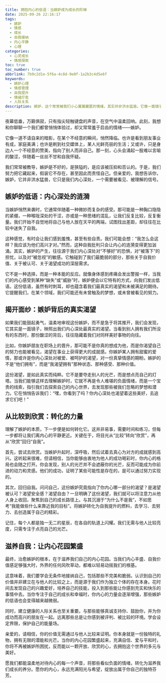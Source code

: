 ```yaml
---
title: 拥抱内心的低语：当嫉妒成为成长的阶梯
date: 2025-09-26 22:16:17
tags:
  - 嫉妒
  - 情感
  - 成长
  - 自我接纳
  - 内心平静
  - 心理
categories:
  - 心灵成长
  - 情感探索
toc: true
toc_number: true
abbrlink: 7b9c2d1e-5f6a-4c8d-9e0f-1a2b3c4d5e6f
keywords:
  - 嫉妒心理
  - 情感管理
  - 自我提升
  - 情绪疗愈
  - 人际关系
description: 嫉妒，这个常常被我们小心翼翼藏匿的情绪，其实并非洪水猛兽。它像一面镜子，映照出我们内心深处未被满足的渴望与期待。这篇文章将带你温柔地审视嫉妒，理解它背后的真实含义，并学会如何将这份看似负面的情感，转化为滋养自我、推动我们向前的力量，最终抵达内心的平静与丰盛。
---
```


夜幕低垂，万籁俱寂，只有指尖轻触键盘的声音，在空气中温柔回响。此刻，我想和你聊聊一个我们都曾悄悄体验过，却又常常羞于启齿的情绪——嫉妒。

它像一道不请自来的暗影，在某个不经意的瞬间，悄然降临。也许是看到朋友事业有成，家庭美满；也许是刷到社交媒体上，某人光鲜亮丽的生活；又或许，只是身边人一个不经意的赞美，指向了别人而非自己。那一刻，心头会涌起一股难以言喻的酸涩，伴随着一丝丝不甘和自我怀疑。

我们常常被教导，嫉妒是不好的，是狭隘的，是应该被压抑和否认的。于是，我们努力把它藏起来，假装它不存在，甚至因此而责怪自己。但亲爱的，我想告诉你，嫉妒，它并非洪水猛兽，它只是我们内心深处，一个需要被看见、被理解的信号。

## 嫉妒的低语：内心深处的涟漪

当嫉妒悄然来袭时，它通常伴随着一种微妙而复杂的感受。那可能是一种胸口隐隐的紧绷，一种喉咙深处的干涩，亦或是一种思绪的混乱，让我们反复比较，反复衡量。我们开始不自觉地将自己与他人放在天平的两端，试图找出差距，却往往在比较中迷失了自我。

这种感觉，有时会让我们感到羞愧，甚至有些自责。我们可能会想：“我怎么会这样？我应该为他们高兴才对。”然而，这种自我批判只会让内心的涟漪变得更加汹涌。其实，嫉妒的产生，往往源于我们内心深处对“不够好”的恐惧，对“被落下”的担忧，以及对“被忽视”的敏感。它触碰到了我们最脆弱的部分，那些关于自我价值、关于被认可、关于渴望成功的深层需求。

它不是一种选择，而是一种本能的反应。就像身体感到疼痛会发出警报一样，当我们的内心感受到某种“缺失”或“威胁”时，嫉妒便会以它特有的方式，向我们发出低语。这份低语，虽然有时刺耳，却也蕴含着我们最真实的渴望和未被满足的期待。它提醒我们，在某个领域，我们可能还有未曾触及的梦想，或未曾被看见的努力。

## 揭开面纱：嫉妒背后的真实渴望

如果我们能鼓起勇气，温柔地审视这份嫉妒，而不是急于将其推开，我们会发现，它其实是一面镜子，映照出我们内心深处最真实的渴望。当看到别人拥有我们所没有的东西时，那份酸涩的背后，往往隐藏着我们对同样美好事物的向往。

比如，你嫉妒朋友在职场上的晋升，那可能不是你真的想成为他，而是你渴望自己的努力也能被看见，渴望在事业上获得更大的成就感。你嫉妒某人拥有甜蜜的爱情，那或许是你内心深处对被爱、被呵护的渴望，对一份真挚情感的期盼。嫉妒的不是“他们拥有”，而是“我渴望拥有”那种状态、那种感受、那种价值。

这份渴望，是如此真实而纯粹。它不是要夺走别人的光芒，而是想点亮自己的灯塔。当我们能够这样去理解嫉妒时，它就不再是令人难堪的负面情绪，而是一个宝贵的线索，指引我们去探索自己的内心世界，去发现那些被我们忽略的梦想和潜力。它在悄悄告诉我们：“嘿，你看到了吗？你内心深处也渴望着这些美好，去追求它们吧！”

## 从比较到欣赏：转化的力量

理解了嫉妒的本质，下一步便是如何转化它。这并非易事，需要时间和练习，但每一步都将让我们离内心的平静更近。关键在于，将目光从“比较”转向“欣赏”，再从“欣赏”回归“自我”。

首先，尝试去欣赏。当嫉妒升起时，深呼吸，然后试着去真心为对方的成就感到高兴。这听起来很难，但请相信，当你能够由衷地为他人的成功喝彩时，你内心的格局也会随之打开。你会发现，别人的光芒并不会遮蔽你的光芒，反而可能成为你前进的动力和灵感。他们的成功，证明了某些可能性是存在的，是可以通过努力实现的。

其次，回归自我。问问自己，这份嫉妒究竟指向了你内心哪一部分的渴望？是渴望被认可？渴望安全感？渴望自由？一旦明确了这份渴望，我们就可以将注意力从他人身上收回，聚焦到自己的成长路径上。与其沉溺于“为什么不是我”，不如思考“我能做些什么来靠近我的目标”。将嫉妒转化为自我提升的燃料，去学习、去努力、去创造属于自己的精彩。

记住，每个人都是独一无二的星辰，在各自的轨道上闪耀。我们无需与他人比较亮度，只需专注于点亮自己的光芒。

## 滋养自我：让内心花园繁盛

最终，治愈嫉妒的根本，在于滋养我们自己的内心花园。当我们内心丰盛、自我价值感足够强大时，外界的任何风吹草动，都难以轻易动摇我们的根基。

这意味着，我们要学会无条件地接纳自己，包括那些不完美和脆弱。认识到自己的价值并非建立在与他人的比较之上，而是源于我们作为独立个体的存在本身。花时间去发现自己的兴趣爱好，培养自己的技能，投入到那些能让你感到充实和快乐的事情中去。当你专注于自己的成长和幸福时，你内心的力量会逐渐增强，那些嫉妒的低语也会变得越来越微弱。

同时，建立健康的人际关系也至关重要。与那些能够真诚支持你、鼓励你，并为你成功而高兴的朋友在一起。远离那些总是让你感到被评判、被比较的环境。学会设定界限，保护自己的能量场。

亲爱的，请相信，你的价值无需通过与他人比较来证明。你本身就是一份独特的礼物，拥有无限的潜能和光芒。当你的内心花园繁盛起来，充满自信、爱与平和时，你将不再被嫉妒所困扰，反而能以一颗开放、欣赏的心，去拥抱这个世界的多元与美好。

愿我们都能温柔地对待内心的每一个声音，将那些看似负面的情绪，转化为滋养我们成长的养分。愿你的内心，永远充满阳光与希望，绽放出属于你自己的独特芬芳。